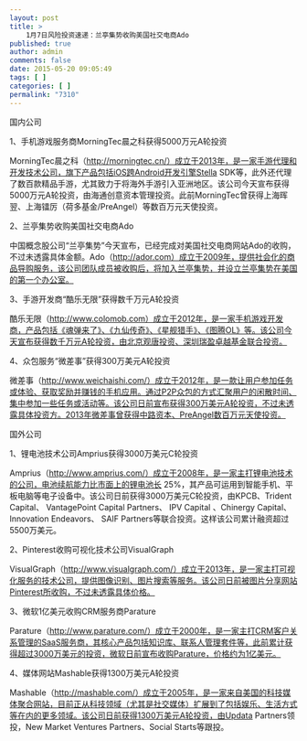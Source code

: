 ```yaml
---
layout: post
title: >
    1月7日风险投资速递：兰亭集势收购美国社交电商Ado
published: true
author: admin
comments: false
date: 2015-05-20 09:05:49
tags: [ ]
categories: [ ]
permalink: "7310"
---
```



国内公司

1、手机游戏服务商MorningTec晨之科获得5000万元A轮投资

MorningTec晨之科（http://morningtec.cn/）成立于2013年，是一家手游代理和开发技术公司，旗下产品包括iOS跨Android开发引擎Stella SDK等，此外还代理了数百款精品手游，尤其致力于将海外手游引入亚洲地区。该公司今天宣布获得5000万元A轮投资，由海通创意资本管理投资。此前MorningTec曾获得上海晖翌、上海镭厉（荷多基金/PreAngel）等数百万元天使投资。

2、兰亭集势收购美国社交电商Ado

中国概念股公司“兰亭集势”今天宣布，已经完成对美国社交电商网站Ado的收购，不过未透露具体金额。Ado（http://ador.com）成立于2009年，提供社会化的商品导购服务，该公司团队成员被收购后，将加入兰亭集势，并设立兰亭集势在美国的第一个办公室。

3、手游开发商“酷乐无限”获得数千万元A轮投资

酷乐无限（http://www.colomob.com）成立于2012年，是一家手机游戏开发商，产品包括《魂弹来了》、《九仙传奇》、《星舰猎手》、《图腾OL》等。该公司今天宣布获得数千万元A轮投资，由北京观唐投资、深圳瑞盈卓越基金联合投资。

4、众包服务“微差事”获得300万美元A轮投资

微差事（http://www.weichaishi.com/）成立于2012年，是一款让用户参加任务或体验、获取奖励并赚钱的手机应用。通过P2P众包的方式汇聚用户的闲散时间、集中参加一些任务或活动等。该公司日前宣布获得300万美元A轮投资，不过未透露具体投资方。2013年微差事曾获得中路资本、PreAngel数百万元天使投资。

国外公司

1、锂电池技术公司Amprius获得3000万美元C轮投资

Amprius（http://www.amprius.com/）成立于2008年，是一家主打锂电池技术的公司，电池续航能力比市面上的锂电池长 25%，其产品可运用到智能手机、平板电脑等电子设备中。该公司日前获得3000万美元C轮投资，由KPCB、Trident Capital、 VantagePoint Capital Partners、 IPV Capital 、Chinergy Capital、 Innovation Endeavors、 SAIF Partners等联合投资。这样该公司累计融资超过5500万美元。

2、Pinterest收购可视化技术公司VisualGraph

VisualGraph（http://www.visualgraph.com/）成立于2013年，是一家主打可视化服务的技术公司，提供图像识别、图片搜索等服务。该公司日前被图片分享网站Pinterest所收购，不过未透露具体价格。

3、微软1亿美元收购CRM服务商Parature

Parature（http://www.parature.com/）成立于2000年，是一家主打CRM客户关系管理的SaaS服务商，其核心产品包括知识库、联系人管理套件等，此前累计获得超过3000万美元的投资，微软日前宣布收购Parature，价格约为1亿美元。

4、媒体网站Mashable获得1300万美元A轮投资

Mashable（http://mashable.com/）成立于2005年，是一家来自美国的科技媒体聚合网站，目前正从科技领域（尤其是社交媒体）扩展到了包括娱乐、生活方式等在内的更多领域。该公司日前获得1300万美元A轮投资，由Updata Partners领投，New Market Ventures Partners、Social Starts等跟投。